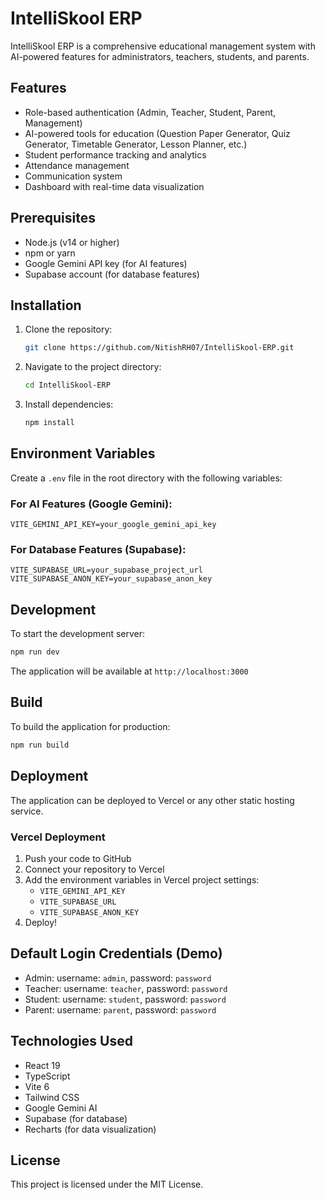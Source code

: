 # IntelliSkool ERP

IntelliSkool ERP is a comprehensive educational management system with AI-powered features for administrators, teachers, students, and parents.

## Features

- Role-based authentication (Admin, Teacher, Student, Parent, Management)
- AI-powered tools for education (Question Paper Generator, Quiz Generator, Timetable Generator, Lesson Planner, etc.)
- Student performance tracking and analytics
- Attendance management
- Communication system
- Dashboard with real-time data visualization

## Prerequisites

- Node.js (v14 or higher)
- npm or yarn
- Google Gemini API key (for AI features)
- Supabase account (for database features)

## Installation

1. Clone the repository:
   ```bash
   git clone https://github.com/NitishRH07/IntelliSkool-ERP.git
   ```

2. Navigate to the project directory:
   ```bash
   cd IntelliSkool-ERP
   ```

3. Install dependencies:
   ```bash
   npm install
   ```

## Environment Variables

Create a `.env` file in the root directory with the following variables:

### For AI Features (Google Gemini):
```env
VITE_GEMINI_API_KEY=your_google_gemini_api_key
```

### For Database Features (Supabase):
```env
VITE_SUPABASE_URL=your_supabase_project_url
VITE_SUPABASE_ANON_KEY=your_supabase_anon_key
```

## Development

To start the development server:
```bash
npm run dev
```

The application will be available at `http://localhost:3000`

## Build

To build the application for production:
```bash
npm run build
```

## Deployment

The application can be deployed to Vercel or any other static hosting service.

### Vercel Deployment

1. Push your code to GitHub
2. Connect your repository to Vercel
3. Add the environment variables in Vercel project settings:
   - `VITE_GEMINI_API_KEY`
   - `VITE_SUPABASE_URL`
   - `VITE_SUPABASE_ANON_KEY`
4. Deploy!

## Default Login Credentials (Demo)

- Admin: username: `admin`, password: `password`
- Teacher: username: `teacher`, password: `password`
- Student: username: `student`, password: `password`
- Parent: username: `parent`, password: `password`

## Technologies Used

- React 19
- TypeScript
- Vite 6
- Tailwind CSS
- Google Gemini AI
- Supabase (for database)
- Recharts (for data visualization)

## License

This project is licensed under the MIT License.